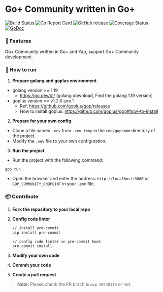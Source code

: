 Go+ Community written in Go+
=====

[![Build Status](https://github.com/goplus/community/actions/workflows/go.yml/badge.svg)](https://github.com/goplus/community/actions/workflows/go.yml)
[![Go Report Card](https://goreportcard.com/badge/github.com/goplus/community)](https://goreportcard.com/report/github.com/goplus/community)
[![GitHub release](https://img.shields.io/github/v/tag/goplus/community.svg?label=release)](https://github.com/goplus/community/releases)
[![Coverage Status](https://codecov.io/gh/goplus/community/branch/main/graph/badge.svg)](https://codecov.io/gh/goplus/community)
[![GoDoc](https://pkg.go.dev/badge/github.com/goplus/community.svg)](https://pkg.go.dev/github.com/goplus/community)

### 🧳 Features

Go+ Community written in Go+ and Yap, support Go+ Community development.


### 🚀 How to run

1. **Prepare golang and goplus environment.**

- golang version >= 1.19
  - https://go.dev/dl/ (golang download, Find the golang 1.19 version)
- goplus version == v1.2.0-pre.1
  - Ref: https://github.com/goplus/gop/releases
  - How to install goplus: https://github.com/goplus/gop#how-to-install

2. **Prepare for your own config**

- Clone a file named `.env` from `.env_temp` in the `cmd/gopcomm` directory of the project.
- Modify the `.env` file to your own configuration.

3. **Run the project**

- Run the project with the following command:

```shell
gop run .
```

- Open the browser and enter the address: `http://localhost:8080` or `GOP_COMMUNITY_ENDPOINT` in your `.env` file.


### 📦 Contribute

1. **Fork the repository to your local repo**

2. **Config code linter**
  
    ```bash
    // install pre-commit
    pip install pre-commit

    // config code linter in pre-commit hook
    pre-commit install
    ```

3. **Modify your own code**

4. **Commit your code**

5. **Create a pull request**

> **Note:** Please check the PR brach is `mvp-20240119` or not.